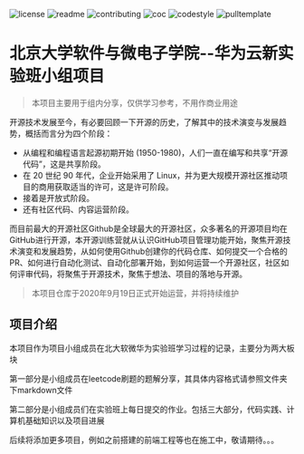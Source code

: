 ![license](http://github.zhangqx.com/file-checker/github/tong-shao/pkuopenlearning?path=LICENSE)
![readme](http://github.zhangqx.com/file-checker/github/tong-shao/pkuopenlearning?path=README.md)
![contributing](http://github.zhangqx.com/file-checker/github/tong-shao/pkuopenlearning?path=CONTRIBUTING.md)
![coc](http://github.zhangqx.com/file-checker/github/tong-shao/pkuopenlearning?path=CODE_OF_CONDUCT.md)
![codestyle](http://github.zhangqx.com/file-checker/github/tong-shao/pkuopenlearning?path=CODE_STYLE.md)
![pulltemplate](http://github.zhangqx.com/file-checker/github/tong-shao/pkuopenlearning?path=.github/PULL_REQUEST_TEMPLATE.md)


北京大学软件与微电子学院--华为云新实验班小组项目
====
>本项目主要用于组内分享，仅供学习参考，不用作商业用途

开源技术发展至今，有必要回顾一下开源的历史，了解其中的技术演变与发展趋势，概括而言分为四个阶段：

- 从编程和编程语言起源初期开始 (1950-1980)，人们一直在编写和共享“开源代码”，这是共享阶段。
- 在 20 世纪 90 年代，企业开始采用了 Linux，并为更大规模开源社区推动项目的商用获取适当的许可，这是许可阶段。
- 接着是开放式阶段。
- 还有社区代码、内容运营阶段。

而目前最大的开源社区Github是全球最大的开源社区，众多著名的开源项目均在GitHub进行开源，本开源训练营就从认识GitHub项目管理功能开始，聚焦开源技术演变和发展趋势，从如何使用Github创建你的代码仓库、如何提交一个合格的PR、如何进行自动化测试、自动化部署开始，到如何运营一个开源社区，社区如何评审代码，将聚焦于开源技术，聚焦于想法、项目的落地与开源。

>本项目仓库于2020年9月19日正式开始运营，并将持续维护


## 项目介绍

本项目作为项目小组成员在北大软微华为实验班学习过程的记录，主要分为两大板块


第一部分是小组成员在leetcode刷题的题解分享，其具体内容格式请参照文件夹下markdown文件

第二部分是小组成员们在实验班上每日提交的作业。包括三大部分，代码实践、计算机基础知识以及项目进展

后续将添加更多项目，例如之前搭建的前端工程等也在施工中，敬请期待。。。


